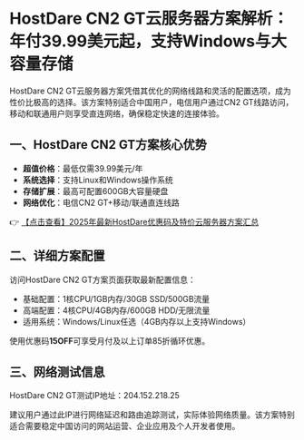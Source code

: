 # HostDare CN2 GT云服务器方案解析：年付39.99美元起，支持Windows与大容量存储

HostDare CN2 GT云服务器方案凭借其优化的网络线路和灵活的配置选项，成为性价比极高的选择。该方案特别适合中国用户，电信用户通过CN2 GT线路访问，移动和联通用户则享受直连网络，确保稳定快速的连接体验。

## 一、HostDare CN2 GT方案核心优势

- **超值价格**：最低仅需39.99美元/年
- **系统选择**：支持Linux和Windows操作系统
- **存储扩展**：最高可配置600GB大容量硬盘
- **网络优化**：电信CN2 GT+移动/联通直连线路

👉 [【点击查看】2025年最新HostDare优惠码及特价云服务器方案汇总](https://bit.ly/hostdare)

## 二、详细方案配置

访问HostDare CN2 GT方案页面获取最新配置信息：

- 基础配置：1核CPU/1GB内存/30GB SSD/500GB流量
- 高端配置：4核CPU/4GB内存/600GB HDD/无限流量
- 适用系统：Windows/Linux任选（4GB内存以上支持Windows）

使用优惠码**15OFF**可享受月付及以上订单85折循环优惠。

## 三、网络测试信息

HostDare CN2 GT测试IP地址：204.152.218.25

建议用户通过此IP进行网络延迟和路由追踪测试，实际体验网络质量。该方案特别适合需要稳定中国访问的网站运营、企业应用及个人开发者使用。